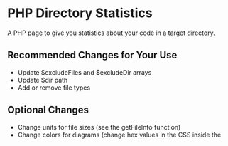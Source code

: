 # PHP Directory Statistics
A PHP page to give you statistics about your code in a target directory.

## Recommended Changes for Your Use
* Update $excludeFiles and $excludeDir arrays
* Update $dir path
* Add or remove file types

## Optional Changes
* Change units for file sizes (see the getFileInfo function)
* Change colors for diagrams (change hex values in the CSS inside the <style> tag)
